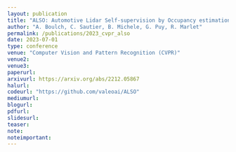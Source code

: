 ```yaml
---
layout: publication
title: "ALSO: Automotive Lidar Self-supervision by Occupancy estimation"
author: "A. Boulch, C. Sautier, B. Michele, G. Puy, R. Marlet"
permalink: /publications/2023_cvpr_also
date: 2023-07-01
type: conference
venue: "Computer Vision and Pattern Recognition (CVPR)"
venue2: 
venue3:
paperurl: 
arxivurl: https://arxiv.org/abs/2212.05867
halurl: 
codeurl: "https://github.com/valeoai/ALSO"
mediumurl: 
blogurl: 
pdfurl: 
slidesurl: 
teaser:
note:
noteimportant: 
---
```


